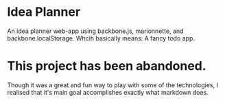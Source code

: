 Idea Planner
========

An idea planner web-app using backbone.js, marionnette, and backbone.localStorage.
Whcih basically means: A fancy todo app.

# This project has been abandoned.

Though it was a great and fun way to play with some of the technologies, I realised that it's main goal accomplishes exactly what markdown does.
